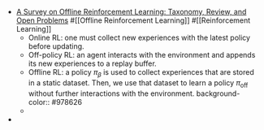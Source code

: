 - [A Survey on Offline Reinforcement Learning: Taxonomy, Review, and Open Problems](https://arxiv.org/pdf/2203.01387.pdf) #[[Offline Reinforcement Learning]] #[[Reinforcement Learning]]
	- Online RL: one must collect new experiences with the latest policy before updating.
	- Off-policy RL: an agent interacts with the environment and appends its new experiences to a replay buffer.
	- Offline RL: a policy $\pi_\beta$ is used to collect experiences that are stored in a static dataset. Then, we use that dataset to learn a policy $\pi_\mathrm{off}$ without further interactions with the environment.
	  background-color:: #978626
	-
-